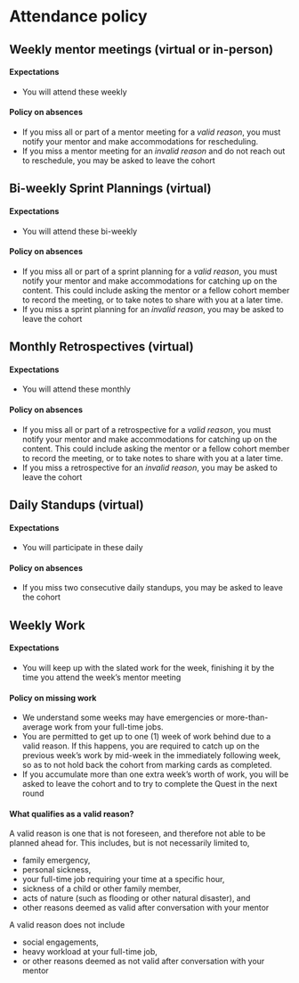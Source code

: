 # Attendance policy

## Weekly mentor meetings (virtual or in-person)

#### Expectations

- You will attend these weekly

#### Policy on absences

- If you miss all or part of a mentor meeting for a *valid reason*, you must notify your mentor and make accommodations for rescheduling.
- If you miss a mentor meeting for an *invalid reason* and do not reach out to reschedule, you may be asked to leave the cohort

## Bi-weekly Sprint Plannings (virtual)

#### Expectations

- You will attend these bi-weekly

#### Policy on absences

- If you miss all or part of a sprint planning for a *valid reason*, you must notify your mentor and make accommodations for catching up on the content. This could include asking the mentor or a fellow cohort member to record the meeting, or to take notes to share with you at a later time.
- If you miss a sprint planning for an *invalid reason*, you may be asked to leave the cohort

## Monthly Retrospectives (virtual)

#### Expectations

- You will attend these monthly

#### Policy on absences

- If you miss all or part of a retrospective for a *valid reason*, you must notify your mentor and make accommodations for catching up on the content. This could include asking the mentor or a fellow cohort member to record the meeting, or to take notes to share with you at a later time.
- If you miss a retrospective for an *invalid reason*, you may be asked to leave the cohort

## Daily Standups (virtual)

#### Expectations

- You will participate in these daily

#### Policy on absences

- If you miss two consecutive daily standups, you may be asked to leave the cohort

## Weekly Work

#### Expectations

- You will keep up with the slated work for the week, finishing it by the time you attend the week’s mentor meeting

#### Policy on missing work

- We understand some weeks may have emergencies or more-than-average work from your full-time jobs.
- You are permitted to get up to one (1) week of work behind due to a valid reason. If this happens, you are required to catch up on the previous week’s work by mid-week in the immediately following week, so as to not hold back the cohort from marking cards as completed.
- If you accumulate more than one extra week’s worth of work, you will be asked to leave the cohort and to try to complete the Quest in the next round

#### What qualifies as a valid reason?
A valid reason is one that is not foreseen, and therefore not able to be planned ahead for. This includes, but is not necessarily limited to,

- family emergency,
- personal sickness,
- your full-time job requiring your time at a specific hour,
- sickness of a child or other family member,
- acts of nature (such as flooding or other natural disaster), and
- other reasons deemed as valid after conversation with your mentor

A valid reason does not include
- social engagements,
- heavy workload at your full-time job,
- or other reasons deemed as not valid after conversation with your mentor

